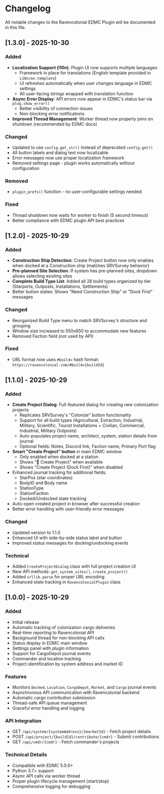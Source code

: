 # Changelog

All notable changes to the Ravencolonial EDMC Plugin will be documented in this file.

## [1.3.0] - 2025-10-30

### Added
- **Localization Support (l10n)**: Plugin UI now supports multiple languages
  - Framework in place for translations (English template provided in `L10n/en.template`)
  - UI refreshes automatically when user changes language in EDMC settings
  - All user-facing strings wrapped with translation function
- **Async Error Display**: API errors now appear in EDMC's status bar via `plug.show_error()`
  - Better visibility of connection issues
  - Non-blocking error notifications
- **Improved Thread Management**: Worker thread now properly joins on shutdown (recommended by EDMC docs)

### Changed
- Updated to use `config.get_str()` instead of deprecated `config.get()`
- All button labels and dialog text now localizable
- Error messages now use proper localization framework
- Removed settings page - plugin works automatically without configuration

### Removed
- `plugin_prefs()` function - no user-configurable settings needed

### Fixed
- Thread shutdown now waits for worker to finish (5 second timeout)
- Better compliance with EDMC plugin API best practices

## [1.2.0] - 2025-10-29

### Added
- **Construction Ship Detection**: Create Project button now only enables when docked at a Construction ship (matches SRVSurvey behavior)
- **Pre-planned Site Selection**: If system has pre-planned sites, dropdown allows selecting existing sites
- **Complete Build Type List**: Added all 28 build types organized by tier (Starports, Outposts, Installations, Settlements)
- Better button states: Shows "Need Construction Ship" or "Dock First" messages

### Changed
- Reorganized Build Type menu to match SRVSurvey's structure and grouping
- Window size increased to 550x650 to accommodate new features
- Removed Faction field (not used by API)

### Fixed
- URL format now uses `#build=` hash format: `https://ravencolonial.com/#build={buildId}`

## [1.1.0] - 2025-10-29

### Added
- **Create Project Dialog**: Full-featured dialog for creating new colonization projects
  - Replicates SRVSurvey's "Colonize" button functionality
  - Support for all build types (Agricultural, Extraction, Industrial, Military, Scientific, Tourist Installations + Civilian, Commercial, Industrial, Military Outposts)
  - Auto-populates project name, architect, system, station details from journal
  - Optional fields: Notes, Discord link, Faction name, Primary Port flag
- **Smart "Create Project" button** in main EDMC window
  - Only enabled when docked at a station
  - Shows "🚧 Create Project" when available
  - Shows "Create Project (Dock First)" when disabled
- Enhanced journal tracking for additional fields:
  - StarPos (star coordinates)
  - BodyID and Body name
  - StationType
  - StationFaction
  - Docked/Undocked state tracking
- Auto-open created project in browser after successful creation
- Better error handling with user-friendly error messages

### Changed
- Updated version to 1.1.0
- Enhanced UI with side-by-side status label and button
- Improved status messages for docking/undocking events

### Technical
- Added `CreateProjectDialog` class with full project creation UI
- New API methods: `get_system_sites()`, `create_project()`
- Added `urllib.parse` for proper URL encoding
- Enhanced state tracking in `RavencolonialPlugin` class

## [1.0.0] - 2025-10-29

### Added
- Initial release
- Automatic tracking of colonization cargo deliveries
- Real-time reporting to Ravencolonial API
- Background thread for non-blocking API calls
- Status display in EDMC main window
- Settings panel with plugin information
- Support for CargoDepot journal events
- Commander and location tracking
- Project identification by system address and market ID

### Features
- Monitors `Docked`, `Location`, `CargoDepot`, `Market`, and `Cargo` journal events
- Asynchronous API communication with Ravencolonial backend
- Automatic cargo contribution submission
- Thread-safe API queue management
- Graceful error handling and logging

### API Integration
- GET `/api/system/{systemAddress}/{marketId}` - Fetch project details
- POST `/api/project/{buildId}/contribute/{cmdr}` - Submit contributions
- GET `/api/cmdr/{cmdr}` - Fetch commander's projects

### Technical Details
- Compatible with EDMC 5.0.0+
- Python 3.7+ support
- Async API calls via worker thread
- Proper plugin lifecycle management (start/stop)
- Comprehensive logging for debugging
